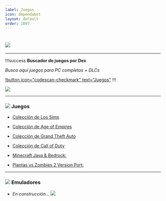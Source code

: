 ```yaml
---
label: Juegos
icon: dependabot
layout: default
order: 1897
---
```


# ![](https://i.postimg.cc/3R53SB35/banner-items-lcdh-1.png)

---


!!!success **Buscador de juegos por Dex**

*Busca aquí juegos para PC completos + DLCs*

[!button icon="codescan-checkmark" text="Juegos"](https://tiny.cc/noirpc)
!!!

![](https://i.postimg.cc/TYNN9ZW6/Proyecto-nuevo-22.png)

---

### ![](https://i.postimg.cc/fyHqs50r/Proyecto-nuevo-2.png) **Juegos**


- [Colección de Los Sims](https://noiroom.tech/Escritorio/e-juegos#coleccion-los-sims)


- [Colección de Age of Empires](https://noiroom.tech/Escritorio/e-juegos#coleccion-age-of-empires)


- [Colección de Grand Theft Auto](https://noiroom.tech/Escritorio/e-juegos#coleccion-gta)


- [Colección de Call of Duty](https://noiroom.tech/Escritorio/e-juegos#coleccion-call-of-duty)


- [Minecraft Java & Bedrock:](https://noiroom.tech/Tutoriales/minecraft)


- [Plantas vs Zombies 2 Version Port:](https://gamejolt.com/games/Xuwugames_PVZ_Void/714049)


---

### ![](https://i.postimg.cc/fyHqs50r/Proyecto-nuevo-2.png) **Emuladores**

- *En construcción... ![](https://images-ext-1.discordapp.net/external/4YQiWQevguiDbfOGmq5orfGp-lMulNDAHYaXL-aHh5M/https/i.imgur.com/tFp98Tp.png?width=31&height=31)*

